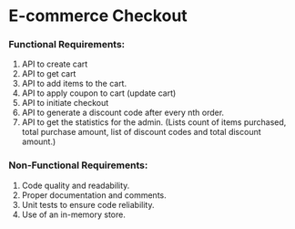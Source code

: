 # E-commerce Checkout

### Functional Requirements:

1. API to create cart
2. API to get cart
3. API to add items to the cart.
4. API to apply coupon to cart (update cart)
5. API to initiate checkout
6. API to generate a discount code after every nth order.
7. API to get the statistics for the admin.
   (Lists count of items purchased, total purchase amount, list of discount codes and total discount amount.)

### Non-Functional Requirements:

1. Code quality and readability.
2. Proper documentation and comments.
3. Unit tests to ensure code reliability.
4. Use of an in-memory store.
